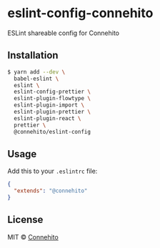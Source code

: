 # eslint-config-connehito

ESLint shareable config for Connehito

## Installation

```sh
$ yarn add --dev \
  babel-eslint \
  eslint \
  eslint-config-prettier \
  eslint-plugin-flowtype \
  eslint-plugin-import \
  eslint-plugin-prettier \
  eslint-plugin-react \
  prettier \
  @connehito/eslint-config
```

## Usage

Add this to your `.eslintrc` file:

```json
{
  "extends": "@connehito"
}
```

## License

MIT © [Connehito](https://connehito.com)
